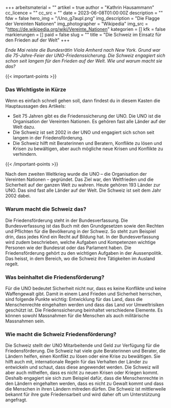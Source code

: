 +++
arbeitsmaterial = ""
artikel = true
author = "Kathrin Hausammann"
cc_licence = ""
cc_src = ""
date = 2023-06-08T01:00:00Z
description = ""
fdw = false
hero_img = "/Uno_g7aupl.png"
img_description = "Die Flagge der Vereinten Nationen"
img_photographer = "Wikipedia"
img_src = "https://de.wikipedia.org/wiki/Vereinte_Nationen"
kategorien = []
kfk = false
markierungen = []
paid = false
slug = ""
title = "Die Schweiz im Einsatz für den Frieden auf der Welt"
+++

_Ende Mai reiste die Bundesrätin Viola Amherd nach New York. Grund war die 75-Jahre-Feier der UNO-Friedenssicherung. Die Schweiz engagiert sich schon seit langem für den Frieden auf der Welt. Wie und warum macht sie das?_

{{< important-points >}} <h3>Das Wichtigste in Kürze</h3>

<p>Wenn es einfach schnell gehen soll, dann findest du in diesem Kasten die Hauptaussagen des Artikels:</p>

<ul>

<li>Seit 75 Jahren gibt es die Friedenssicherung der UNO. Die UNO ist die Organisation der Vereinten Nationen. Es gehören fast alle Länder auf der Welt dazu.</li>

<li>Die Schweiz ist seit 2002 in der UNO und engagiert sich schon seit langem in der Friedensförderung.</li>

<li>Die Schweiz hilft mit Beraterinnen und Beratern, Konflikte zu lösen und Krisen zu bewältigen, aber auch mögliche neue Krisen und Konflikte zu verhindern.</li>

</ul> {{< /important-points >}}

Nach dem zweiten Weltkrieg wurde die UNO – die Organisation der Vereinten Nationen – gegründet. Das Ziel war, den Weltfrieden und die Sicherheit auf der ganzen Welt zu wahren. Heute gehören 193 Länder zur UNO. Das sind fast alle Länder auf der Welt. Die Schweiz ist seit dem Jahr 2002 dabei.

### Warum macht die Schweiz das?

Die Friedensförderung steht in der Bundesverfassung. Die Bundesverfassung ist das Buch mit den Grundgesetzen sowie den Rechten und Pflichten für die Bevölkerung in der Schweiz. So steht zum Beispiel drin, dass jedes Kind ein Recht auf Bildung hat. In der Bundesverfassung wird zudem beschrieben, welche Aufgaben und Kompetenzen wichtige Personen wie der Bundesrat oder das Parlament haben. Die Friedensförderung gehört zu den wichtigen Aufgaben in der Aussenpolitik. Das heisst, in dem Bereich, wo die Schweiz ihre Tätigkeiten im Ausland regelt.

### Was beinhaltet die Friedensförderung?

Für die UNO bedeutet Sicherheit nicht nur, dass es keine Konflikte und keine Waffengewalt gibt. Damit in einem Land Frieden und Sicherheit herrschen, sind folgende Punkte wichtig: Entwicklung für das Land, dass die Menschenrechte eingehalten werden und dass das Land vor Umweltrisiken geschützt ist. Die Friedenssicherung beinhaltet verschiedene Elemente. Es können sowohl Massnahmen für die Menschen als auch militärische Massnahmen sein.

### Wie macht die Schweiz Friedensförderung?

Die Schweiz stellt der UNO Mitarbeitende und Geld zur Verfügung für die Friedensförderung. Die Schweiz hat viele gute Beraterinnen und Berater, die Ländern helfen, einen Konflikt zu lösen oder eine Krise zu bewältigen. Sie hilft auch mit, internationale Regeln für das Verhalten der Länder zu entwickeln und schaut, dass diese angewendet werden. Die Schweiz will aber auch mithelfen, dass es nicht zu neuen Krisen oder Kriegen kommt. Deshalb engagiert sie sich zum Beispiel dafür, dass die Menschenrechte in den Ländern eingehalten werden, dass es nicht zu Gewalt kommt und dass die Menschen in ihren Ländern mitreden dürfen. Die Schweiz ist mittlerweile bekannt für ihre gute Friedensarbeit und wird daher oft um Unterstützung angefragt.
